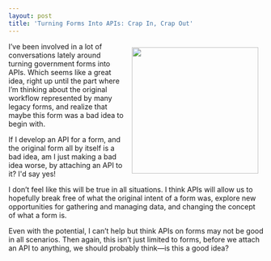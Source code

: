 ```yaml
---
layout: post
title: 'Turning Forms Into APIs: Crap In, Crap Out'
---
```

<p><img style="padding: 10px;" src="https://s3.amazonaws.com/kinlane-productions/bw-icons/bw-documentation-interactive.png" alt="" width="250" align="right" /></p>
<p>I&rsquo;ve been involved in a lot of conversations lately around turning government forms into APIs. Which seems like a great idea, right up until the part where I&rsquo;m thinking about the original workflow represented by many legacy forms, and realize that maybe this form was a bad idea to begin with.</p>
<p>If I develop an API for a form, and the original form all by itself is a bad idea, am I just making a bad idea worse, by attaching an API to it? I'd say yes!</p>
<p>I don&rsquo;t feel like this will be true in all situations. I think APIs will allow us to hopefully break free of what the original intent of a form was, explore new opportunities for gathering and managing data, and changing the concept of what a form is.</p>
<p>Even with the potential, I can&rsquo;t help but think APIs on forms may not be good in all scenarios. Then again, this isn&rsquo;t just limited to forms, before we attach an API to anything, we should probably think&mdash;is this a good idea?</p>